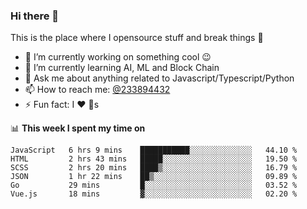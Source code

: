 ### Hi there 👋

<!--
**a233894432/a233894432** is a ✨ _special_ ✨ repository because its `README.md` (this file) appears on your GitHub profile.

Here are some ideas to get you started:

- 🔭 I’m currently working on ...
- 🌱 I’m currently learning ...
- 👯 I’m looking to collaborate on ...
- 🤔 I’m looking for help with ...
- 💬 Ask me about ...
- 📫 How to reach me: ...
- 😄 Pronouns: ...
- ⚡ Fun fact: ...
-->
 
 
This is the place where I opensource stuff and break things :rofl:

- 🔭 I’m currently working on something cool :wink:
- 🌱 I’m currently learning AI, ML and Block Chain
- 💬 Ask me about anything related to Javascript/Typescript/Python
- 📫 How to reach me: [@233894432](https://twitter.com/233894432)
- ⚡ Fun fact: I :heart: :dog:s

📊 **This week I spent my time on**
<!--START_SECTION:waka-->

```text
JavaScript   6 hrs 9 mins    ███████████░░░░░░░░░░░░░░   44.10 %
HTML         2 hrs 43 mins   █████░░░░░░░░░░░░░░░░░░░░   19.50 %
SCSS         2 hrs 20 mins   ████▒░░░░░░░░░░░░░░░░░░░░   16.79 %
JSON         1 hr 22 mins    ██▒░░░░░░░░░░░░░░░░░░░░░░   09.89 %
Go           29 mins         █░░░░░░░░░░░░░░░░░░░░░░░░   03.52 %
Vue.js       18 mins         ▓░░░░░░░░░░░░░░░░░░░░░░░░   02.20 %
```

<!--END_SECTION:waka-->
